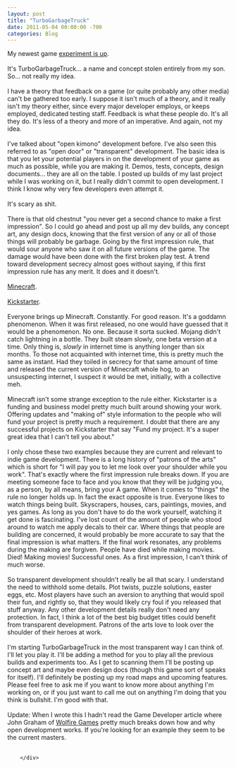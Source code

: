 ```yaml
---
layout: post
title: "TurboGarbageTruck"
date: 2011-05-04 00:00:00 -700
categories: Blog
---
```


<div class="blog-content">
				<div class="paragraph" style='text-align:left;'>My newest game&nbsp;<a href="../stuff/TurboGarbageTruck/index.html" style="">experiment is up</a>.<br><br>It's TurboGarbageTruck... a name and concept stolen entirely from my son. So... not really my idea.<br><br>I have a theory that feedback on a game (or quite probably any other media) can't be gathered too early. I suppose it isn't much of a theory, and it really isn't my theory either, since every major developer employs, or keeps employed, dedicated testing staff. Feedback is what these people do. It's all they do. It's less of a theory and more of an imperative. And again, not my idea.<br><br>I've talked about "open kimono" development before. I've also seen this referred to as "open door" or "transparent" development. The basic idea is that you let your potential players in on the development of your game as much as possible, while you are making it. Demos, tests, concepts, design documents... they are all on the table. I posted up builds of my last project while I was working on it, but I really didn't commit to open development. I think I know why very few developers even attempt it.<br><br>It's scary as shit.<br><br>There is that old chestnut "you never get a second chance to make a first impression". So I could go ahead and post up all my dev builds, any concept art, any design docs, knowing that the first version of any or all of those things will probably be garbage. Going by the first impression rule, that would sour anyone who saw it on all future versions of the game. The damage would have been done with the first broken play test. A trend toward development secrecy almost goes without saying, if this first impression rule has any merit. It does and it doesn't.<br><br><a href="http://www.minecraft.net/" style="">Minecraft</a>.<br><br><a href="http://www.kickstarter.com/" style="">Kickstarter</a>.<br><br>Everyone brings up Minecraft. Constantly. For good reason. It's a goddamn phenomenon. When it was first released, no one would have guessed that it would be a phenomenon. No one. Because it sorta sucked. Mojang didn't catch lightning in a bottle. They built steam slowly, one beta version at a time. Only thing is,&nbsp;<em style="">slowly</em>&nbsp;in internet time is anything longer than six months. To those not acquainted with internet time, this is pretty much the same as instant. Had they toiled in secrecy for that same amount of time and released the current version of Minecraft whole hog, to an unsuspecting internet, I suspect it would be met, initially, with a collective meh.<br><br>Minecraft isn't some strange exception to the rule either. Kickstarter is a funding and business model pretty much built around showing your work. Offering updates and "making of" style information to the people who will fund your project is pretty much a requirement. I doubt that there are any successful projects on Kickstarter that say "Fund my project. It's a super great idea that I can't tell you about."<br><br>I only chose these two examples because they are current and relevant to indie game development. There is a long history of "patrons of the arts" which is short for "I will pay you to let me look over your shoulder while you work". That's exactly where the first impression rule breaks down. If you are meeting someone face to face and you know that they will be judging you, as a person, by all means, bring your A game. When it comes to "things" the rule no longer holds up. In fact the exact opposite is true. Everyone likes to watch things being built. Skyscrapers, houses, cars, paintings, movies, and yes games. As long as you don't have to do the work yourself, watching it get done is fascinating. I've lost count of the amount of people who stood around to watch me apply decals to their car. Where things that people are building are concerned, it would probably be more accurate to say that the final impression is what matters. If the final work resonates, any problems during the making are forgiven. People have died while making movies. Died! Making movies! Successful ones. As a first impression, I can't think of much worse.<br><br>So transparent development shouldn't really be all that scary. I understand the need to withhold some details. Plot twists, puzzle solutions, easter eggs, etc. Most players have such an aversion to anything that would spoil their fun, and rightly so, that they would likely cry foul if you released that stuff anyway. Any other development details really don't need any protection. In fact, I think a lot of the best big budget titles could benefit from transparent development. Patrons of the arts love to look over the shoulder of their heroes at work.<br><br>I'm starting TurboGarbageTruck in the most transparent way I can think of. I'll let you play it. I'll be adding a method for you to play all the previous builds and experiments too. As I get to scanning them I'll be posting up concept art and maybe even design docs (though this game sort of speaks for itself). I'll definitely be posting up my road maps and upcoming features. Please feel free to ask me if you want to know more about anything I'm working on, or if you just want to call me out on anything I'm doing that you think is bullshit. I'm good with that.<br><br>Update: When I wrote this I hadn't read the Game Developer article where John Graham of&nbsp;<a href="http://www.wolfire.com/" style="">Wolfire Games</a>&nbsp;pretty much breaks down how and why open development works. If you're looking for an example they seem to be the current masters.<br><br></div>

		</div>
        